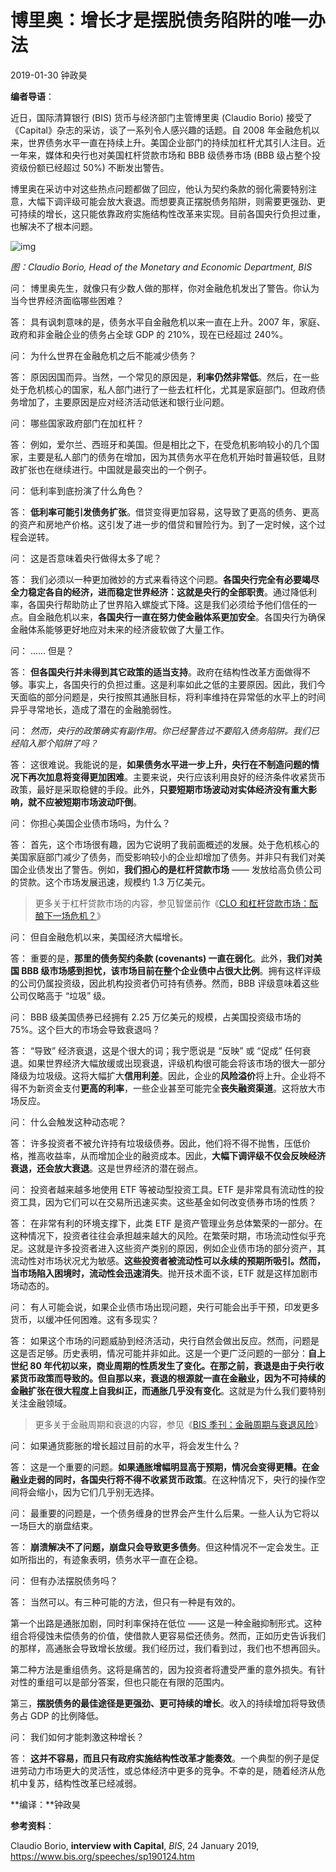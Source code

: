 # 博里奥：增长才是摆脱债务陷阱的唯一办法

2019-01-30 钟政昊

**编者导语**：

近日，国际清算银行 (BIS) 货币与经济部门主管博里奥 (Claudio Borio) 接受了《Capital》杂志的采访，谈了一系列令人感兴趣的话题。自 2008 年金融危机以来，世界债务水平一直在持续上升。美国企业部门的持续加杠杆尤其引人注目。近一年来，媒体和央行也对美国杠杆贷款市场和 BBB 级债券市场 (BBB 级占整个投资级份额已经超过 50%) 不断发出警告。

博里奥在采访中对这些热点问题都做了回应，他认为契约条款的弱化需要特别注意，大幅下调评级可能会放大衰退。而想要真正摆脱债务陷阱，则需要更强劲、更可持续的增长，这只能依靠政府实施结构性改革来实现。目前各国央行负担过重，也解决不了根本问题。

![img](https://rocks.wisburg.com/678b8d2b-d3cc-4678-8074-e132ebc0867d)

*图：Claudio Borio, Head of the Monetary and Economic Department, BIS*

问： 博里奥先生，就像只有少数人做的那样，你对金融危机发出了警告。你认为当今世界经济面临哪些困难？

答： 具有讽刺意味的是，债务水平自金融危机以来一直在上升。2007 年，家庭、政府和非金融企业的债务占全球 GDP 的 210%，现在已经超过 240%。

问： 为什么世界在金融危机之后不能减少债务？

答： 原因因国而异。当然，一个常见的原因是，**利率仍然非常低**。然后，在一些处于危机核心的国家，私人部门进行了一些去杠杆化，尤其是家庭部门。但政府债务增加了，主要原因是应对经济活动低迷和银行业问题。

问： 哪些国家政府部门在加杠杆？

答： 例如，爱尔兰、西班牙和美国。但是相比之下，在受危机影响较小的几个国家，主要是私人部门的债务在增加，因为其债务水平在危机开始时普遍较低，且财政扩张也在继续进行。中国就是最突出的一个例子。

问：  低利率到底扮演了什么角色？

答： **低利率可能引发债务扩张**。借贷变得更加容易，这导致了更高的债务、更高的资产和房地产价格。这引发了进一步的借贷和冒险行为。到了一定时候，这个过程会逆转。

问：  这是否意味着央行做得太多了呢？

答： 我们必须以一种更加微妙的方式来看待这个问题。**各国央行完全有必要竭尽全力稳定各自的经济，进而稳定世界经济：这就是央行的全部职责**。通过降低利率，各国央行帮助防止了世界陷入螺旋式下降。这是我们必须给予他们信任的一点。自金融危机以来，**各国央行一直在努力使金融体系更加安全**。各国央行为确保金融体系能够更好地应对未来的经济疲软做了大量工作。

问：  ...... 但是？

答： **但各国央行并未得到其它政策的适当支持**。政府在结构性改革方面做得不够。事实上，各国央行的负担过重。这是利率如此之低的主要原因。因此，我们今天面临的部分问题是，央行按照其通胀目标，将利率维持在异常低的水平上的时间异乎寻常地长，造成了潜在的金融脆弱性。

问：  *然而，央行的政策确实有副作用。你已经警告过不要陷入债务陷阱。我们已经陷入那个陷阱了吗？*

答： 这很难说。我能说的是，**如果债务水平进一步上升，央行在不制造问题的情况下再次加息将变得更加困难**。主要来说，央行应该利用良好的经济条件收紧货币政策，最好是采取稳健的手段。此外，**只要短期市场波动对实体经济没有重大影响，就不应被短期市场波动吓倒**。

问：  你担心美国企业债市场吗，为什么？

答： 首先，这个市场很有趣，因为它说明了我前面概述的发展。处于危机核心的美国家庭部门减少了债务，而受影响较小的企业却增加了债务。并非只有我们对美国企业债发出了警告。例如，**我们担心的是杠杆贷款市场** —— 发放给高负债公司的贷款。这个市场发展迅速，规模约 1.3 万亿美元。

> 更多关于杠杆贷款市场的内容，参见智堡前作《[CLO 和杠杆贷款市场：酝酿下一场危机？](https://m.wisburg.com/article/180905)》

问：  但自金融危机以来，美国经济大幅增长。

答： 重要的是，**那里的债务契约条款 (covenants) 一直在弱化**。此外，**我们对美国 BBB 级市场感到担忧，该市场目前在整个企业债中占很大比例**。拥有这样评级的公司仍属投资级，因此机构投资者仍可持有债券。然而，BBB 评级意味着这些公司仅略高于 “垃圾” 级。

问：  BBB 级美国债券已经拥有 2.25 万亿美元的规模，占美国投资级市场的 75%。这个巨大的市场会导致衰退吗？

答： “导致” 经济衰退，这是个很大的词；我宁愿说是 “反映” 或 “促成” 任何衰退。如果世界经济大幅放缓或出现衰退，评级机构很可能会将该市场的很大一部分降级为垃圾级。这将大幅扩大**信用利差**。因此，企业的**风险溢价**将上升。企业将不得不为新资金支付**更高的利率**，一些企业甚至可能完全**丧失融资渠道**。这将放大市场反应。

问：  什么会触发这种动态呢？

答： 许多投资者不被允许持有垃圾级债券。因此，他们将不得不抛售，压低价格，推高收益率，从而增加企业的融资成本。因此，**大幅下调评级不仅会反映经济衰退，还会放大衰退**。这是世界经济的潜在弱点。

问：  投资者越来越多地使用 ETF 等被动型投资工具。ETF 是非常具有流动性的投资工具，因为它们可以在交易所迅速买卖。这些基金如何改变债券市场的性质？

答： 在非常有利的环境支撑下，此类 ETF 是资产管理业务总体繁荣的一部分。在这种情况下，投资者往往会承担越来越大的风险。在繁荣时期，市场流动性似乎充足。这就是许多投资者进入这些资产类别的原因，例如企业债市场的部分资产，其流动性对市场状况尤为敏感。**这些投资者被流动性可以永续的预期所吸引。然而，当市场陷入困境时，流动性会迅速消失**。抛开技术面不谈，ETF 就是这样加剧市场动态的。

问：  有人可能会说，如果企业债市场出现问题，央行可能会出手干预，印发更多货币，以缓冲任何困难。这有多现实？

答： 如果这个市场的问题威胁到经济活动，央行自然会做出反应。然而，问题是这是否足够。历史表明，情况可能并非如此。这是一个更广泛问题的一部分：**自上世纪 80 年代初以来，商业周期的性质发生了变化。在那之前，衰退是由于央行收紧货币政策而导致的。但自那以来，衰退的根源就一直在金融业，因为不可持续的金融扩张在很大程度上自我纠正，而通胀几乎没有变化**。这就是为什么我们要特别关注金融领域。

> 更多关于金融周期和衰退的内容，参见《[BIS 季刊：金融周期与衰退风险](https://m.wisburg.com/article/180863)》

问：  如果通货膨胀的增长超过目前的水平，将会发生什么？

答： 这是一个重要的问题。**如果通胀增幅明显高于预期，情况会变得更糟。在金融业走弱的同时，各国央行将不得不收紧货币政策**。在这种情况下，央行的操作空间将会缩小，因为它们几乎别无选择。

问：  最重要的问题是，一个债务缠身的世界会产生什么后果。一些人认为它将以一场巨大的崩盘结束。

答： **崩溃解决不了问题，崩盘只会导致更多债务**。但这种情况不一定会发生。正如所指出的，有迹象表明，债务水平一直在企稳。

问：  但有办法摆脱债务吗？

答： 当然可以。有三种可能的方法，但只有一种是有效的。

第一个出路是通胀加剧，同时利率保持在低位 —— 这是一种金融抑制形式。这种组合将侵蚀未偿债务的价值，使借款人更容易偿还债务。然而，正如历史告诉我们的那样，高通胀会导致增长放缓。我们经历过，我们看到过，我们也不想再回头。

第二种方法是重组债务。这将是痛苦的，因为投资者将遭受严重的意外损失。有针对性的重组可以是部分答案，但也只能在有限的范围内。

第三，**摆脱债务的最佳途径是更强劲、更可持续的增长**。收入的持续增加将导致债务占 GDP 的比例降低。

问：  我们如何才能刺激这种增长？

答： **这并不容易，而且只有政府实施结构性改革才能奏效**。一个典型的例子是促进劳动力市场更大的灵活性，或总体经济中更多的竞争。不幸的是，随着经济从危机中复苏，结构性改革已经减弱。

**编译：**钟政昊

**参考资料**：

Claudio Borio, **interview with Capital**, *BIS*, 24 January 2019, <https://www.bis.org/speeches/sp190124.htm>